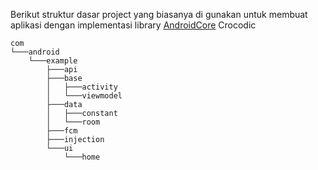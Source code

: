 Berikut struktur dasar project yang biasanya di gunakan untuk membuat aplikasi dengan implementasi library [AndroidCore](https://github.com/crocodic-studio/AndroidCoreProject) Crocodic

    com
    └───android
        └───example
            ├───api
            ├───base
            │   ├───activity
            │   └───viewmodel
            ├───data
            │   ├───constant
            │   └───room
            ├───fcm
            ├───injection
            └───ui
                └───home